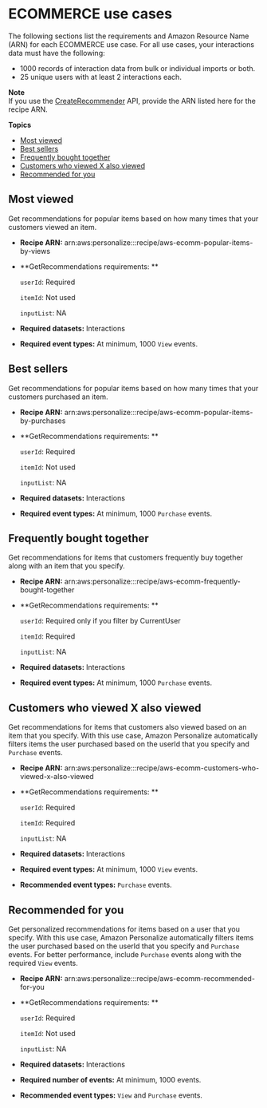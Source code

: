 # ECOMMERCE use cases<a name="ECOMMERCE-use-cases"></a>

The following sections list the requirements and Amazon Resource Name \(ARN\) for each ECOMMERCE use case\. For all use cases, your interactions data must have the following: 
+ 1000 records of interaction data from bulk or individual imports or both\.
+ 25 unique users with at least 2 interactions each\.

**Note**  
If you use the [CreateRecommender](API_CreateRecommender.md) API, provide the ARN listed here for the recipe ARN\.

**Topics**
+ [Most viewed](#most-viewed-use-case)
+ [Best sellers](#best-sellers-use-case)
+ [Frequently bought together](#frequently-bought-together-use-case)
+ [Customers who viewed X also viewed](#customers-also-viewed-use-case)
+ [Recommended for you](#recommended-for-you-use-case)

## Most viewed<a name="most-viewed-use-case"></a>

Get recommendations for popular items based on how many times that your customers viewed an item\.
+ **Recipe ARN:** arn:aws:personalize:::recipe/aws\-ecomm\-popular\-items\-by\-views
+ **GetRecommendations requirements: **

  `userId`: Required

  `itemId`: Not used

  `inputList`: NA
+ **Required datasets:** Interactions 
+ **Required event types:** At minimum, 1000 `View` events\.

## Best sellers<a name="best-sellers-use-case"></a>

Get recommendations for popular items based on how many times that your customers purchased an item\.
+ **Recipe ARN:** arn:aws:personalize:::recipe/aws\-ecomm\-popular\-items\-by\-purchases
+ **GetRecommendations requirements: **

  `userId`: Required

  `itemId`: Not used

  `inputList`: NA
+ **Required datasets:** Interactions 
+ **Required event types:** At minimum, 1000 `Purchase` events\.

## Frequently bought together<a name="frequently-bought-together-use-case"></a>

Get recommendations for items that customers frequently buy together along with an item that you specify\.
+ **Recipe ARN:** arn:aws:personalize:::recipe/aws\-ecomm\-frequently\-bought\-together
+ **GetRecommendations requirements: **

  `userId`: Required only if you filter by CurrentUser

  `itemId`: Required

  `inputList`: NA
+ **Required datasets:** Interactions 
+ **Required event types:** At minimum, 1000 `Purchase` events\.

## Customers who viewed X also viewed<a name="customers-also-viewed-use-case"></a>

Get recommendations for items that customers also viewed based on an item that you specify\. With this use case, Amazon Personalize automatically filters items the user purchased based on the userId that you specify and `Purchase` events\.
+ **Recipe ARN:** arn:aws:personalize:::recipe/aws\-ecomm\-customers\-who\-viewed\-x\-also\-viewed
+ **GetRecommendations requirements: **

  `userId`: Required

  `itemId`: Required

  `inputList`: NA
+ **Required datasets:** Interactions 
+ **Required event types:** At minimum, 1000 `View` events\.
+ **Recommended event types:** `Purchase` events\.

## Recommended for you<a name="recommended-for-you-use-case"></a>

Get personalized recommendations for items based on a user that you specify\. With this use case, Amazon Personalize automatically filters items the user purchased based on the userId that you specify and `Purchase` events\. For better performance, include `Purchase` events along with the required `View` events\. 
+ **Recipe ARN:** arn:aws:personalize:::recipe/aws\-ecomm\-recommended\-for\-you
+ **GetRecommendations requirements: **

  `userId`: Required

  `itemId`: Not used

  `inputList`: NA
+ **Required datasets:** Interactions 
+ **Required number of events:** At minimum, 1000 events\.
+ **Recommended event types:** `View` and `Purchase` events\.